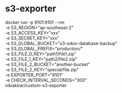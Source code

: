 # s3-exporter

docker run -p 9101:9101 --rm \
  -e S3_REGION="ap-southeast-2" \
  -e S3_ACCESS_KEY="xxx" \
  -e S3_SECRET_KEY="xxx" \
  -e S3_GLOBAL_BUCKET="s3-odoo-database-backup" \
  -e S3_GLOBAL_PREFIX="production/" \
  -e S3_FILE_0_KEY="path1/file1.zip" \
  -e S3_FILE_1_KEY="path2/file2.zip" \
  -e S3_FILE_2_BUCKET="another-bucket" \
  -e S3_FILE_2_KEY="special/file.zip" \
  -e EXPORTER_PORT="9101" \
  -e CHECK_INTERVAL_SECONDS="300" \
  nikiakbar/custom-s3-exporter
